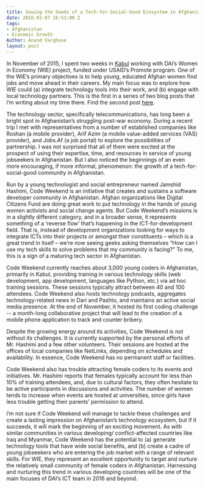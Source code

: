```yaml
---
title: Sowing the Seeds of a Tech-for-Social-Good Ecosystem in Afghanistan
date: 2016-01-07 16:51:00 Z
tags:
- Afghanistan
- Economic Growth
Author: Anand Varghese
layout: post
---
```


In November of 2015, I spent two weeks in [Kabul](http://dai.com/) working with DAI’s Women in Economy (WIE) project, funded under USAID’s Promote program. One of the WIE’s primary objectives is to help young, educated Afghan women find jobs and move ahead in their careers. My main focus was to explore how WIE could (a) integrate technology tools into their work, and (b) engage with local technology partners.  This is the first in a series of two blog posts that I’m writing about my time there. Find the second post [here](#).

<!--more-->


The technology sector, specifically telecommunications, has long been a bright spot in Afghanistan’s struggling post-war economy. During a recent trip I met with representatives from a number of established companies like Roshan (a mobile provider), Arif Azim (a mobile value-added services (VAS) provider), and Jobs.Af (a job portal) to explore the possibilities of partnership. I was not surprised that all of them were excited at the prospect of using their expertise, time, and resources in service of young jobseekers in Afghanistan. But I also noticed the beginnings of an even more encouraging, if more informal, phenomenon: the growth of a tech-for-social-good community in Afghanistan.

Run by a young technologist and social entrepreneur named Jamshid Hashimi, Code Weekend is an initiative that creates and sustains a software developer community in Afghanistan. Afghan organizations like Digital Citizens Fund are doing great work to put technology in the hands of young women activists and social change agents. But Code Weekend’s missions is in a slightly different category, and in a broader sense, it represents something of a ‘reverse flow’ that’s happening in the ICT-for-development field. That is, instead of development organizations looking for ways to integrate ICTs into their projects or amongst their constituents – which is a great trend in itself – we’re now seeing geeks asking themselves “How can I use my tech skills to solve problems that my community is facing?” To me, this is a sign of a maturing tech sector in Afghanistan.

Code Weekend currently reaches about 3,000 young coders in Afghanistan, primarily in Kabul, providing training in various technology skills (web development, app development, languages like Python, etc.) via ad hoc training sessions. These sessions typically attract between 40 and 100 attendees. Code Weekend also hosts technology podcasts, aggregates technology-related news in Dari and Pashto, and maintains an active social media presence. At the end of November, it hosted its first coding challenge -- a month-long collaborative project that will lead to the creation of a mobile phone application to track and counter bribery.

Despite the growing energy around its activities, Code Weekend is not without its challenges. It is currently supported by the personal efforts of Mr. Hashimi and a few other volunteers. Their sessions are hosted at the offices of local companies like NetLinks, depending on schedules and availability. In essence, Code Weekend has no permanent staff or facilities.

Code Weekend also has trouble attracting female coders to its events and initiatives. Mr. Hashimi reports that females typically account for less than 10% of training attendees, and, due to cultural factors, they often hesitate to be active participants in discussions and activities. The number of women tends to increase when events are hosted at universities, since girls have less trouble getting their parents’ permission to attend.

I’m not sure if Code Weekend will manage to tackle these challenges and create a lasting impression on Afghanistan’s technology ecosystem, but if it succeeds, it will mark the beginning of an exciting movement. As with similar communities in various developing/ conflict-affected countries like Iraq and Myanmar, Code Weekend has the potential to (a) generate technology tools that have wide social benefits, and (b) create a cadre of young jobseekers who are entering the job market with a range of relevant skills. For WIE, they represent an excellent opportunity to target and nurture the relatively small community of female coders in Afghanistan. Harnessing and nurturing this trend in various developing countries will be one of the main focuses of DAI’s ICT team in 2016 and beyond.